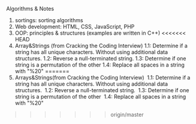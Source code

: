 Algorithms & Notes

1. sortings: sorting algorithms
2. Web development: HTML, CSS, JavaScript, PHP
3. OOP: principles & structures (examples are written in C++)
<<<<<<< HEAD
4. Array&Strings (from Cracking the Coding Interview)
	1.1: Determine if a string has all unique characters. Without using additional data structures.
	1.2: Reverse a null-terminated string.
	1.3: Determine if one string is a permutation of the other
	1.4: Replace all spaces in a string with "%20"
=======
4. Arrays&Strings(from Cracking the Coding Interview)
  1.1: Determine if a string has all unique characters. Without using additional data structures.
  1.2: Reverse a null-terminated string.
  1.3: Determine if one string is a permutation of the other
  1.4: Replace all spaces in a string with "%20"
>>>>>>> origin/master
